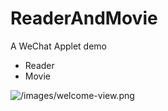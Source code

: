 # ReaderAndMovie
A WeChat Applet demo

- Reader
- Movie

![/images/welcome-view.png]("/images/welcome-view.png")
